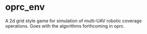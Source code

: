 # oprc_env
A 2d grid style game for simulation of multi-UAV robotic coverage operations. Goes with the algorithms forthcoming in oprc.
